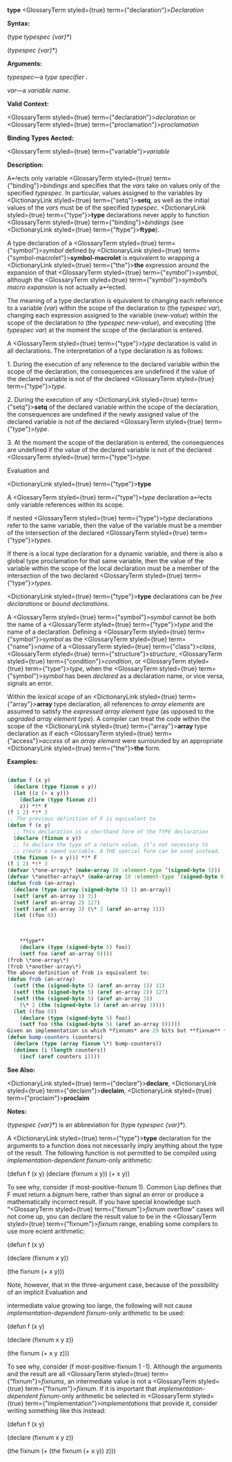 **type** <GlossaryTerm styled={true} term={"declaration"}><i>Declaration</i></GlossaryTerm> 



**Syntax:** 



(type *typespec \{var\}*\*) 



(*typespec \{var\}*\*) 



**Arguments:** 



*typespec*—a *type specifier* . 



*var*—a *variable name*. 



**Valid Context:** 



<GlossaryTerm styled={true} term={"declaration"}><i>declaration</i></GlossaryTerm> or <GlossaryTerm styled={true} term={"proclamation"}><i>proclamation</i></GlossaryTerm> 



**Binding Types Aected:** 



<GlossaryTerm styled={true} term={"variable"}><i>variable</i></GlossaryTerm> 



**Description:** 



A↵ects only variable <GlossaryTerm styled={true} term={"binding"}><i>bindings</i></GlossaryTerm> and specifies that the *vars* take on values only of the specified *typespec*. In particular, values assigned to the variables by <DictionaryLink styled={true} term={"setq"}><b>setq</b></DictionaryLink>, as well as the initial values of the *vars* must be of the specified *typespec*. <DictionaryLink styled={true} term={"type"}><b>type</b></DictionaryLink> declarations never apply to function <GlossaryTerm styled={true} term={"binding"}><i>bindings</i></GlossaryTerm> (see <DictionaryLink styled={true} term={"ftype"}><b>ftype</b></DictionaryLink>). 



A type declaration of a <GlossaryTerm styled={true} term={"symbol"}><i>symbol</i></GlossaryTerm> defined by <DictionaryLink styled={true} term={"symbol-macrolet"}><b>symbol-macrolet</b></DictionaryLink> is equivalent to wrapping a <DictionaryLink styled={true} term={"the"}><b>the</b></DictionaryLink> expression around the expansion of that <GlossaryTerm styled={true} term={"symbol"}><i>symbol</i></GlossaryTerm>, although the <GlossaryTerm styled={true} term={"symbol"}><i>symbol</i></GlossaryTerm>’s *macro expansion* is not actually a↵ected. 



The meaning of a type declaration is equivalent to changing each reference to a variable (*var*) within the scope of the declaration to (the *typespec var*), changing each expression assigned to the variable (*new-value*) within the scope of the declaration to (the *typespec new-value*), and executing (the *typespec var*) at the moment the scope of the declaration is entered. 



A <GlossaryTerm styled={true} term={"type"}><i>type</i></GlossaryTerm> declaration is valid in all declarations. The interpretation of a type declaration is as follows: 



1\. During the execution of any reference to the declared variable within the scope of the declaration, the consequences are undefined if the value of the declared variable is not of the declared <GlossaryTerm styled={true} term={"type"}><i>type</i></GlossaryTerm>. 



2\. During the execution of any <DictionaryLink styled={true} term={"setq"}><b>setq</b></DictionaryLink> of the declared variable within the scope of the declaration, the consequences are undefined if the newly assigned value of the declared variable is not of the declared <GlossaryTerm styled={true} term={"type"}><i>type</i></GlossaryTerm>. 



3\. At the moment the scope of the declaration is entered, the consequences are undefined if the value of the declared variable is not of the declared <GlossaryTerm styled={true} term={"type"}><i>type</i></GlossaryTerm>. 



Evaluation and 



 



 



<DictionaryLink styled={true} term={"type"}><b>type</b></DictionaryLink> 



A <GlossaryTerm styled={true} term={"type"}><i>type</i></GlossaryTerm> declaration a↵ects only variable references within its scope. 



If nested <GlossaryTerm styled={true} term={"type"}><i>type</i></GlossaryTerm> declarations refer to the same variable, then the value of the variable must be a member of the intersection of the declared <GlossaryTerm styled={true} term={"type"}><i>types</i></GlossaryTerm>. 



If there is a local type declaration for a dynamic variable, and there is also a global type proclamation for that same variable, then the value of the variable within the scope of the local declaration must be a member of the intersection of the two declared <GlossaryTerm styled={true} term={"type"}><i>types</i></GlossaryTerm>. 



<DictionaryLink styled={true} term={"type"}><b>type</b></DictionaryLink> declarations can be *free declarations* or *bound declarations*. 



A <GlossaryTerm styled={true} term={"symbol"}><i>symbol</i></GlossaryTerm> cannot be both the name of a <GlossaryTerm styled={true} term={"type"}><i>type</i></GlossaryTerm> and the name of a declaration. Defining a <GlossaryTerm styled={true} term={"symbol"}><i>symbol</i></GlossaryTerm> as the <GlossaryTerm styled={true} term={"name"}><i>name</i></GlossaryTerm> of a <GlossaryTerm styled={true} term={"class"}><i>class</i></GlossaryTerm>, <GlossaryTerm styled={true} term={"structure"}><i>structure</i></GlossaryTerm>, <GlossaryTerm styled={true} term={"condition"}><i>condition</i></GlossaryTerm>, or <GlossaryTerm styled={true} term={"type"}><i>type</i></GlossaryTerm>, when the <GlossaryTerm styled={true} term={"symbol"}><i>symbol</i></GlossaryTerm> has been *declared* as a declaration name, or vice versa, signals an error. 



Within the *lexical scope* of an <DictionaryLink styled={true} term={"array"}><b>array</b></DictionaryLink> type declaration, all references to *array elements* are assumed to satisfy the *expressed array element type* (as opposed to the *upgraded array element type*). A compiler can treat the code within the scope of the <DictionaryLink styled={true} term={"array"}><b>array</b></DictionaryLink> type declaration as if each <GlossaryTerm styled={true} term={"access"}><i>access</i></GlossaryTerm> of an *array element* were surrounded by an appropriate <DictionaryLink styled={true} term={"the"}><b>the</b></DictionaryLink> form. 



**Examples:**
```lisp

(defun f (x y) 
  (declare (type fixnum x y)) 
  (let ((z (+ x y))) 
    (declare (type fixnum z)) 
    z)) *!* F 
(f 1 2) *!* 3 
;; The previous definition of F is equivalent to 
(defun f (x y) 
  ;; This declaration is a shorthand form of the TYPE declaration 
  (declare (fixnum x y)) 
  ;; To declare the type of a return value, it’s not necessary to 
  ;; create a named variable. A THE special form can be used instead. 
  (the fixnum (+ x y))) *!* F 
(f 1 2) *!* 3 
(defvar \*one-array\* (make-array 10 :element-type ’(signed-byte 5))) 
(defvar \*another-array\* (make-array 10 :element-type ’(signed-byte 8))) 
(defun frob (an-array) 
  (declare (type (array (signed-byte 5) 1) an-array)) 
  (setf (aref an-array 1) 31) 
  (setf (aref an-array 2) 127) 
  (setf (aref an-array 3) (\* 2 (aref an-array 3))) 
  (let ((foo 0)) 

    
    
    **type** 
    (declare (type (signed-byte 5) foo)) 
    (setf foo (aref an-array 0)))) 
(frob \*one-array\*) 
(frob \*another-array\*) 
The above definition of frob is equivalent to: 
(defun frob (an-array) 
  (setf (the (signed-byte 5) (aref an-array 1)) 31) 
  (setf (the (signed-byte 5) (aref an-array 2)) 127) 
  (setf (the (signed-byte 5) (aref an-array 3)) 
	(\* 2 (the (signed-byte 5) (aref an-array 3)))) 
  (let ((foo 0)) 
    (declare (type (signed-byte 5) foo)) 
    (setf foo (the (signed-byte 5) (aref an-array 0))))) 
Given an implementation in which *fixnums* are 29 bits but **fixnum** *arrays* are upgraded to signed 32-bit *arrays*, the following could be compiled with all *fixnum* arithmetic: 
(defun bump-counters (counters) 
  (declare (type (array fixnum \*) bump-counters)) 
  (dotimes (i (length counters)) 
    (incf (aref counters i)))) 

```
**See Also:** 



<DictionaryLink styled={true} term={"declare"}><b>declare</b></DictionaryLink>, <DictionaryLink styled={true} term={"declaim"}><b>declaim</b></DictionaryLink>, <DictionaryLink styled={true} term={"proclaim"}><b>proclaim</b></DictionaryLink> 



**Notes:** 



(*typespec \{var\}*\*) is an abbreviation for (type *typespec \{var\}*\*). 



A <DictionaryLink styled={true} term={"type"}><b>type</b></DictionaryLink> declaration for the arguments to a function does not necessarily imply anything about the type of the result. The following function is not permitted to be compiled using *implementation-dependent fixnum*-only arithmetic: 



(defun f (x y) (declare (fixnum x y)) (+ x y)) 



To see why, consider (f most-positive-fixnum 1). Common Lisp defines that F must return a *bignum* here, rather than signal an error or produce a mathematically incorrect result. If you have special knowledge such “<GlossaryTerm styled={true} term={"fixnum"}><i>fixnum</i></GlossaryTerm> overflow” cases will not come up, you can declare the result value to be in the <GlossaryTerm styled={true} term={"fixnum"}><i>fixnum</i></GlossaryTerm> range, enabling some compilers to use more ecient arithmetic: 



(defun f (x y) 



(declare (fixnum x y)) 



(the fixnum (+ x y))) 



Note, however, that in the three-argument case, because of the possibility of an implicit Evaluation and 



 



 



intermediate value growing too large, the following will not cause *implementation-dependent fixnum*-only arithmetic to be used: 



(defun f (x y) 



(declare (fixnum x y z)) 



(the fixnum (+ x y z))) 



To see why, consider (f most-positive-fixnum 1 -1). Although the arguments and the result are all <GlossaryTerm styled={true} term={"fixnum"}><i>fixnums</i></GlossaryTerm>, an intermediate value is not a <GlossaryTerm styled={true} term={"fixnum"}><i>fixnum</i></GlossaryTerm>. If it is important that *implementation-dependent fixnum*-only arithmetic be selected in <GlossaryTerm styled={true} term={"implementation"}><i>implementations</i></GlossaryTerm> that provide it, consider writing something like this instead: 



(defun f (x y) 



(declare (fixnum x y z)) 



(the fixnum (+ (the fixnum (+ x y)) z))) 



